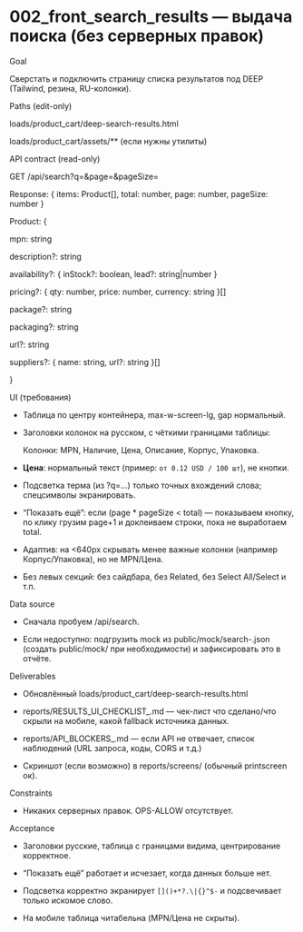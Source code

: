 # 002_front_search_results — выдача поиска (без серверных правок)

Goal
Сверстать и подключить страницу списка результатов под DEEP (Tailwind, резина, RU-колонки).

Paths (edit-only)
loads/product_cart/deep-search-results.html
loads/product_cart/assets/** (если нужны утилиты)

API contract (read-only)
GET /api/search?q=<term>&page=<n>&pageSize=<n>
Response: { items: Product[], total: number, page: number, pageSize: number }
Product: {
  mpn: string
  description?: string
  availability?: { inStock?: boolean, lead?: string|number }
  pricing?: { qty: number, price: number, currency: string }[]
  package?: string
  packaging?: string
  url?: string
  suppliers?: { name: string, url?: string }[]
}

UI (требования)
- Таблица по центру контейнера, max-w-screen-lg, gap нормальный.
- Заголовки колонок на русском, с чёткими границами таблицы:
  Колонки: MPN, Наличие, Цена, Описание, Корпус, Упаковка.
- **Цена**: нормальный текст (пример: `от 0.12 USD / 100 шт`), не кнопки.
- Подсветка терма (из ?q=...) только точных вхождений слова; спецсимволы экранировать.
- “Показать ещё”: если (page * pageSize < total) — показываем кнопку, по клику грузим page+1 и доклеиваем строки, пока не выработаем total.
- Адаптив: на <640px скрывать менее важные колонки (например Корпус/Упаковка), но не MPN/Цена.
- Без левых секций: без сайдбара, без Related, без Select All/Select и т.п.

Data source
- Сначала пробуем /api/search.
- Если недоступно: подгрузить mock из public/mock/search-<term>.json (создать public/mock/ при необходимости) и зафиксировать это в отчёте.

Deliverables
- Обновлённый loads/product_cart/deep-search-results.html
- reports/RESULTS_UI_CHECKLIST_<date>.md — чек-лист что сделано/что скрыли на мобиле, какой fallback источника данных.
- reports/API_BLOCKERS_<date>.md — если API не отвечает, список наблюдений (URL запроса, коды, CORS и т.д.)
- Скриншот (если возможно) в reports/screens/ (обычный printscreen ок).

Constraints
- Никаких серверных правок. OPS-ALLOW отсутствует.

Acceptance
- Заголовки русские, таблица с границами видима, центрирование корректное.
- “Показать ещё” работает и исчезает, когда данных больше нет.
- Подсветка корректно экранирует `[]()+*?.\|{}^$-` и подсвечивает только искомое слово.
- На мобиле таблица читабельна (MPN/Цена не скрыты).
